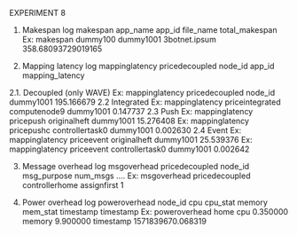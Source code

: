 EXPERIMENT 8

1. Makespan log
makespan app_name app_id file_name total_makespan
Ex: makespan dummy100 dummy1001 3botnet.ipsum 358.68093729019165

2. Mapping latency log
mappinglatency pricedecoupled node_id app_id mapping_latency

2.1. Decoupled (only WAVE)
Ex: mappinglatency pricedecoupled node_id dummy1001 195.166679
2.2 Integrated
Ex: mappinglatency priceintegrated computenode9  dummy1001 0.147737
2.3 Push
Ex: mappinglatency pricepush originalheft dummy1001 15.276408 
Ex: mappinglatency pricepushc controllertask0 dummy1001 0.002630 
2.4 Event
Ex: mappinglatency priceevent originalheft dummy1001 25.539376 
Ex: mappinglatency priceevent controllertask0 dummy1001 0.002642

3. Message overhead log
msgoverhead pricedecoupled node_id msg_purpose num_msgs ....
Ex: msgoverhead pricedecoupled controllerhome assignfirst 1 

4. Power overhead log
poweroverhead node_id cpu cpu_stat memory mem_stat timestamp timestamp 
Ex: poweroverhead home cpu 0.350000 memory 9.900000 timestamp 1571839670.068319 
